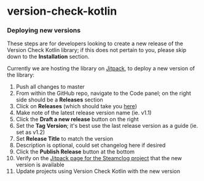 # version-check-kotlin


### Deploying new versions

These steps are for developers looking to create a new release of the Version Check Kotlin library; if this does not pertain to you, please skip down to the **Installation** section.

Currently we are hosting the library on [Jitpack](https://jitpack.io/), to deploy a new version of the library:

1. Push all changes to master
2. From within the GitHub repo, navigate to the Code panel; on the right side should be a **Releases** section
3. Click on **Releases** (which should take you [here](https://github.com/steamclock/version-check-kotlin/releases))
4. Make note of the latest release version name (ie. v1.1)
5. Click the **Draft a new release** button on the right
6. Set the **Tag Version**; it's best use the last release version as a guide (ie. set as v1.2)
7. Set **Release Title** to match the version
8. Description is optional, could set changelog here if desired
9. Click the **Publish Release** button at the bottom
10. Verify on the [Jitpack page for the Steamclog project](https://jitpack.io/#steamclock/version-check-kotlin) that the new version is available
11. Update projects using Version Check Kotlin with the new version
